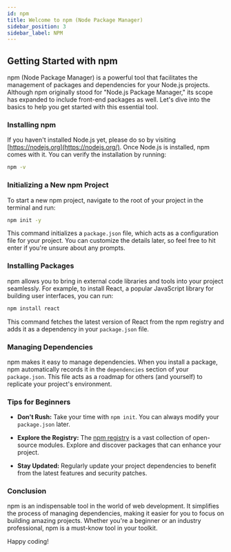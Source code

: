 ```yaml
---
id: npm
title: Welcome to npm (Node Package Manager)
sidebar_position: 3
sidebar_label: NPM
---
```


## Getting Started with npm

npm (Node Package Manager) is a powerful tool that facilitates the management of packages and dependencies for your Node.js projects. Although npm originally stood for "Node.js Package Manager," its scope has expanded to include front-end packages as well. Let's dive into the basics to help you get started with this essential tool.

### Installing npm

If you haven't installed Node.js yet, please do so by visiting [https://nodejs.org](https://nodejs.org/). Once Node.js is installed, npm comes with it. You can verify the installation by running:

```bash
npm -v
```

### Initializing a New npm Project

To start a new npm project, navigate to the root of your project in the terminal and run:

```bash
npm init -y
```

This command initializes a `package.json` file, which acts as a configuration file for your project. You can customize the details later, so feel free to hit enter if you're unsure about any prompts.

### Installing Packages

npm allows you to bring in external code libraries and tools into your project seamlessly. For example, to install React, a popular JavaScript library for building user interfaces, you can run:

```bash
npm install react
```

This command fetches the latest version of React from the npm registry and adds it as a dependency in your `package.json` file.

### Managing Dependencies

npm makes it easy to manage dependencies. When you install a package, npm automatically records it in the `dependencies` section of your `package.json`. This file acts as a roadmap for others (and yourself) to replicate your project's environment.

### Tips for Beginners

- **Don't Rush:** Take your time with `npm init`. You can always modify your `package.json` later.

- **Explore the Registry:** The [npm registry](https://www.npmjs.com/) is a vast collection of open-source modules. Explore and discover packages that can enhance your project.

- **Stay Updated:** Regularly update your project dependencies to benefit from the latest features and security patches.

### Conclusion

npm is an indispensable tool in the world of web development. It simplifies the process of managing dependencies, making it easier for you to focus on building amazing projects. Whether you're a beginner or an industry professional, npm is a must-know tool in your toolkit.

Happy coding!